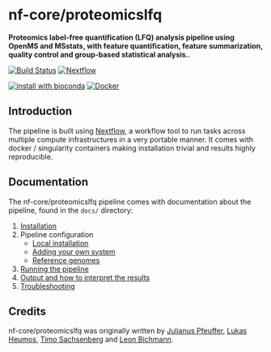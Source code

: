 # nf-core/proteomicslfq

**Proteomics label-free quantification (LFQ) analysis pipeline using OpenMS and MSstats, with feature quantification, feature summarization, quality control and group-based statistical analysis.**.

[![Build Status](https://travis-ci.com/nf-core/proteomicslfq.svg?branch=master)](https://travis-ci.com/nf-core/proteomicslfq)
[![Nextflow](https://img.shields.io/badge/nextflow-%E2%89%A50.32.0-brightgreen.svg)](https://www.nextflow.io/)

[![install with bioconda](https://img.shields.io/badge/install%20with-bioconda-brightgreen.svg)](http://bioconda.github.io/)
[![Docker](https://img.shields.io/docker/automated/nfcore/proteomicslfq.svg)](https://hub.docker.com/r/nfcore/proteomicslfq)

## Introduction
The pipeline is built using [Nextflow](https://www.nextflow.io), a workflow tool to run tasks across multiple compute infrastructures in a very portable manner. It comes with docker / singularity containers making installation trivial and results highly reproducible.


## Documentation
The nf-core/proteomicslfq pipeline comes with documentation about the pipeline, found in the `docs/` directory:

1. [Installation](docs/installation.md)
2. Pipeline configuration
    * [Local installation](docs/configuration/local.md)
    * [Adding your own system](docs/configuration/adding_your_own.md)
    * [Reference genomes](docs/configuration/reference_genomes.md)  
3. [Running the pipeline](docs/usage.md)
4. [Output and how to interpret the results](docs/output.md)
5. [Troubleshooting](docs/troubleshooting.md)

<!-- TODO nf-core: Add a brief overview of what the pipeline does and how it works -->

## Credits
nf-core/proteomicslfq was originally written by [Julianus Pfeuffer](https://github.com/jpfeuffer), [Lukas Heumos](github.com/zethson), [Timo Sachsenberg](https://github.com/timosachsenberg) and [Leon Bichmann](https://github.com/Leon-Bichmann).
